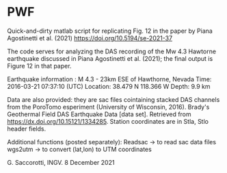 # PWF
Quick-and-dirty matlab script for replicating Fig. 12 in the paper by Piana Agostinetti et al. (2021) https://doi.org/10.5194/se-2021-37

The code serves for analyzing the DAS recording of the Mw 4.3 Hawtorne earthquake discussed in Piana Agostinetti et al. 
(2021); the final output is Figure 12 in that paper. 

Earthquake information :
M 4.3 - 23km ESE of Hawthorne, Nevada
Time: 2016-03-21 07:37:10 (UTC)
Location: 38.479 N 118.366 W
Depth: 9.9 km

Data are also provided: they are sac files cointaining stacked
DAS channels from the PoroTomo esperiment (University of Wisconsin, 2016). 
Brady's Geothermal Field DAS Earthquake Data [data set].  Retrieved from https://dx.doi.org/10.15121/1334285.
Station coordinates are in Stla, Stlo header fields.

Additional functions (posted separately):
Readsac -> to read sac data files
wgs2utm -> to convert (lat,lon) to UTM coordinates

G. Saccorotti, INGV. 8 December 2021
